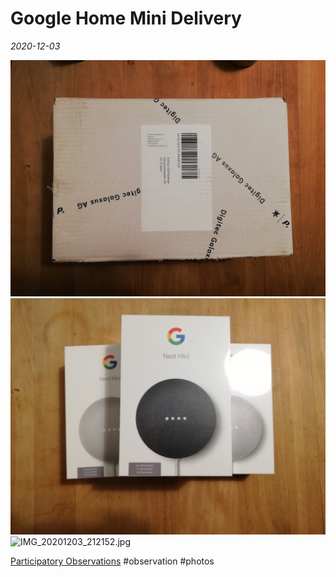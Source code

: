 # Google Home Mini Delivery
*2020-12-03*

![IMG_20201203_211954.jpg](/assets/images/IMG_20201203_211954.jpg)
![IMG_20201203_212136.jpg](/assets/images/IMG_20201203_212136.jpg)
![IMG_20201203_212152.jpg](/assets/images/MG_20201203_212152.jpg)

[Participatory Observations](data/Participatory%20Observations.md) #observation #photos